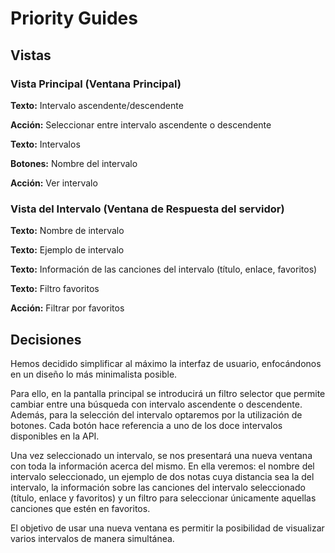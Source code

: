 ﻿# Priority Guides
## Vistas
### Vista Principal (Ventana Principal)
**Texto:** Intervalo ascendente/descendente

**Acción:** Seleccionar entre intervalo ascendente o descendente

**Texto:** Intervalos

**Botones:** Nombre del intervalo

**Acción:** Ver intervalo
### Vista del Intervalo (Ventana de Respuesta del servidor)
**Texto:** Nombre de intervalo

**Texto:** Ejemplo de intervalo

**Texto:** Información de las canciones del intervalo (título, enlace, favoritos)

**Texto:** Filtro favoritos

**Acción:** Filtrar por favoritos
## Decisiones
Hemos decidido simplificar al máximo la interfaz de usuario, enfocándonos en un diseño lo más minimalista posible.

Para ello, en la pantalla principal se introducirá un filtro selector que permite cambiar entre una búsqueda con intervalo ascendente o descendente. 
Además, para la selección del intervalo optaremos por la utilización de botones. Cada botón hace referencia a uno de los doce intervalos disponibles en la API.

Una vez seleccionado un intervalo, se nos presentará una nueva ventana con toda la información acerca del mismo. En ella veremos: el nombre del intervalo seleccionado, un ejemplo de dos notas cuya distancia sea la del intervalo, la información sobre las canciones del intervalo seleccionado (título, enlace y favoritos) y un filtro para seleccionar únicamente aquellas canciones que estén en favoritos. 

El objetivo de usar una nueva ventana es permitir la posibilidad de visualizar varios intervalos de manera simultánea.

